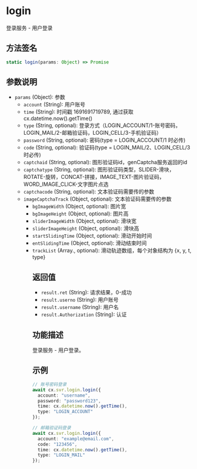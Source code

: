# login

登录服务 - 用户登录

## 方法签名
```typescript
static login(params: Object) => Promise
```

## 参数说明
- `params` (Object): 参数
  - `account` (String): 用户账号
  - `time` (String): 时间戳 1691691719789, 通过获取cx.datetime.now().getTime()
  - `type` (String, optional): 登录方式（LOGIN_ACCOUNT/1-账号密码，LOGIN_MAIL/2-邮箱验证码，LOGIN_CELL/3-手机验证码）
  - `password` (String, optional): 密码(type = LOGIN_ACCOUNT/1 时必传)
  - `code` (String, optional): 验证码(type = LOGIN_MAIL/2、LOGIN_CELL/3 时必传)
  - `captchaid` (String, optional): 图形验证码id，genCaptcha服务返回的id
  - `captchatype` (String, optional): 图形验证码类型，SLIDER-滑块，ROTATE-旋转，CONCAT-拼接，IMAGE_TEXT-图片验证码，WORD_IMAGE_CLICK-文字图片点选
  - `captchacode` (String, optional): 文本验证码需要传的参数
  - `imageCaptchaTrack` (Object, optional): 文本验证码需要传的参数
    - `bgImageWidth` (Object, optional): 图片宽
    - `bgImageHeight` (Object, optional): 图片高
    - `sliderImageWidth` (Object, optional): 滑块宽
    - `sliderImageHeight` (Object, optional): 滑块高
    - `startSlidingTime` (Object, optional): 滑动开始时间
    - `entSlidingTime` (Object, optional): 滑动结束时间
    - `trackList` (Array.<Object>, optional): 滑动轨迹数组，每个对象结构为 {x, y, t, type}

## 返回值
- `result.ret` (String): 请求结果，0-成功
- `result.userno` (String): 用户账号
- `result.username` (String): 用户名
- `result.Authorization` (String): 认证

## 功能描述
登录服务 - 用户登录。

## 示例
```typescript
// 账号密码登录
await cx.svr.login.login({
  account: "username",
  password: "password123",
  time: cx.datetime.now().getTime(),
  type: "LOGIN_ACCOUNT"
});

// 邮箱验证码登录
await cx.svr.login.login({
  account: "example@email.com",
  code: "123456",
  time: cx.datetime.now().getTime(),
  type: "LOGIN_MAIL"
});
``` 